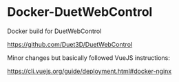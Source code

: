 # Docker-DuetWebControl
Docker build for DuetWebControl

https://github.com/Duet3D/DuetWebControl

Minor changes but basically followed VueJS instructions:

https://cli.vuejs.org/guide/deployment.html#docker-nginx
